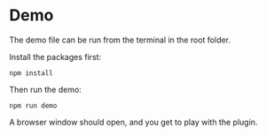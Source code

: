 # Demo

The demo file can be run from the terminal in the root folder.

Install the packages first:

    npm install
    
Then run the demo:

    npm run demo

A browser window should open, and you get to play with the plugin.